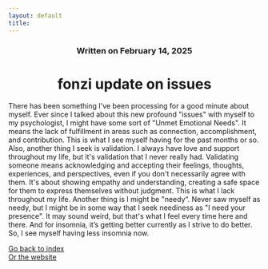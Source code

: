 ```yaml
---
layout: default
title: 
---
```

### <center>Written on February 14, 2025</center>

# <center> fonzi update on issues </center>  

There has been something I've been processing for a good minute about myself. Ever since I talked about this new profound "issues" with myself to my psychologist, I might have some sort of "Unmet Emotional Needs". It means the lack of fulfillment in areas such as connection, accomplishment, and contribution. This is what I see myself having for the past months or so. Also, another thing I seek is validation. I always have love and support throughout my life, but it's validation that I never really had. Validating someone means acknowledging and accepting their feelings, thoughts, experiences, and perspectives, even if you don't necessarily agree with them. It's about showing empathy and understanding, creating a safe space for them to express themselves without judgment. This is what I lack throughout my life.  Another thing is I might be "needy“. Never saw myself as needy, but I might be in some way that I seek neediness as "I need your presence". It may sound weird, but that's what I feel every time here and there. And for insomnia, it’s getting better currently as I strive to do better. So, I see myself having less insomnia now.

[Go back to index](./blog-index.md)  
[Or the website](https://17hoodies.github.io/fonzi/index.html)  
